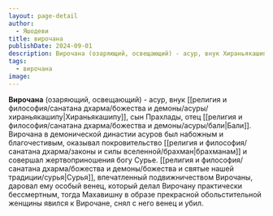 ```yaml
---
layout: page-detail
author:
  - Яшодеви
title: вирочана
publishDate: 2024-09-01
description: Вирочана (озаряющий, освещающий) - асур, внук Хираньякашипу, сын Прахлады, отец Бали.
tags:
  - вирочана
image:
---
```

**Вирочана** (озаряющий, освещающий) - асур, внук [[религия и философия/санатана дхарма/божества и демоны/асуры/хираньякашипу|Хираньякашипу]], сын Прахлады, отец [[религия и философия/санатана дхарма/божества и демоны/асуры/бали|Бали]]. Вирочана в демонической династии асуров был набожным и благочестивым, оказывал покровительство [[религия и философия/санатана дхарма/законы и силы вселенной/брахман|брахманам]] и совершал жертвоприношения богу Сурье. [[религия и философия/санатана дхарма/божества и демоны/божества и святые нашей традиции/сурья|Сурья]], впечатленный подвижничеством Вирочаны, даровал ему особый венец, который делал Вирочану практически бессмертным, тогда Махавишну в образе прекрасной обольстительной женщины явился к Вирочане, снял с него венец и убил.

